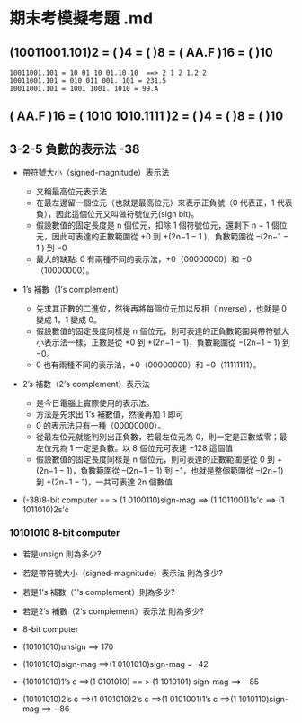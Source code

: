 # 期末考模擬考題 .md


## (10011001.101)2 = (    )4 =  (    )8 =  ( AA.F   )16  = (    )10
```
10011001.101 = 10 01 10 01.10 10  ==> 2 1 2 1.2 2
10011001.101 = 010 011 001. 101 = 231.5 
10011001.101 = 1001 1001. 1010 = 99.A

```

## ( AA.F )16 = ( 1010 1010.1111   )2 = (    )4 =  (    )8   = (    )10


## 3-2-5 負數的表示法   -38
- 帶符號大小（signed-magnitude）表示法
  - 又稱最高位元表示法
  - 在最左邊留一個位元（也就是最高位元）來表示正負號（0 代表正，1 代表負），因此這個位元又叫做符號位元(sign bit)。
  - 假設數值的固定長度是 n 個位元，扣除 1 個符號位元，還剩下 n − 1 個位元，因此可表達的正數範圍從 +0 到 +(2n−1 − 1 )，負數範圍從 –(2n−1 − 1 ) 到 −0
  - 最大的缺點: 0 有兩種不同的表示法，+0（00000000）和 −0 （10000000）。
- 1’s 補數（1’s complement）
  - 先求其正數的二進位，然後再將每個位元加以反相（inverse），也就是 0 變成 1，1 變成 0。
  - 假設數值的固定長度同樣是 n 個位元，則可表達的正負數範圍與帶符號大小表示法一樣，正數是從 +0 到 +(2n−1 − 1)，負數範圍從 −(2n−1 − 1) 到 −0。
  - 0 也有兩種不同的表示法，+0（00000000）和 −0（11111111）。
- 2’s 補數（2’s complement）表示法
  - 是今日電腦上實際使用的表示法。
  - 方法是先求出 1’s 補數值，然後再加 1 即可
  - 0 的表示法只有一種（00000000）。
  - 從最左位元就能判別出正負數，若最左位元為 0，則一定是正數或零；最左位元為 1 一定是負數。以 8 個位元可表達 −128 這個值
  - 假設數值的固定長度同樣是 n 個位元，則可表達的正數範圍是從 0 到 +(2n−1  − 1)，負數範圍從 –(2n−1 − 1) 到 −1，也就是整個範圍從 –(2n−1) 到 +(2n−1 − 1)，一共可表達 2n 個數值

- (-38)8-bit computer == > (1 0100110)sign-mag  ==> (1 1011001)1s'c ==> (1 1011010)2s'c

### 10101010 8-bit computer
- 若是unsign 則為多少?
- 若是帶符號大小（signed-magnitude）表示法 則為多少?
- 若是1’s 補數（1’s complement）則為多少?
- 若是2’s 補數（2’s complement）表示法 則為多少? 

- 8-bit computer
- (10101010)unsign ==> 170 
- (10101010)sign-mag ==>(1   0101010)sign-mag = -42
- (10101010)1’s c ==>(1  0101010)  == > (1  1010101) sign-mag  ==> - 85
- (10101010)2’s c ==>(1  0101010)2’s c ==>(1  0101001)1’s c ==>(1  1010110)sign-mag   ==> - 86








